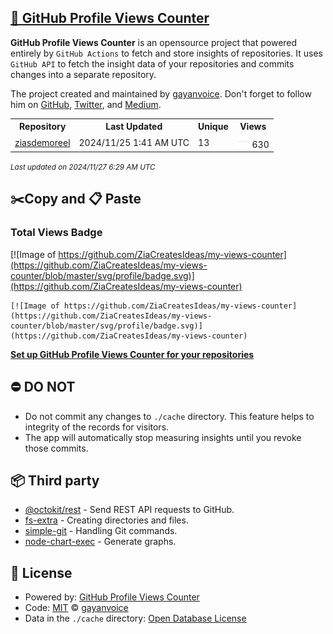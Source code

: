 ## [🚀 GitHub Profile Views Counter](https://github.com/gayanvoice/github-profile-views-counter)
**GitHub Profile Views Counter** is an opensource project that powered entirely by  `GitHub Actions` to fetch and store insights of repositories.
It uses `GitHub API` to fetch the insight data of your repositories and commits changes into a separate repository.

The project created and maintained by [gayanvoice](https://github.com/gayanvoice). Don't forget to follow him on [GitHub](https://github.com/gayanvoice), [Twitter](https://twitter.com/gayanvoice), and [Medium](https://gayanvoice.medium.com/).

<table>
	<tr>
		<th>
			Repository
		</th>
		<th>
			Last Updated
		</th>
		<th>
			Unique
		</th>
		<th>
			Views
		</th>
	</tr>
	<tr>
		<td>
			<a href="https://github.com/ZiaCreatesIdeas/my-views-counter/tree/master/readme/502510925/year.md">
				ziasdemoreel
			</a>
		</td>
		<td>
			2024/11/25 1:41 AM UTC
		</td>
		<td>
			13
		</td>
		<td>
			<img alt="Response time graph" src="https://github.com/ZiaCreatesIdeas/my-views-counter/raw/master/graph/502510925/small/year.png" height="20"> 630
		</td>
	</tr>
</table>

<small><i>Last updated on 2024/11/27 6:29 AM UTC</i></small>

## ✂️Copy and 📋 Paste
### Total Views Badge
[![Image of https://github.com/ZiaCreatesIdeas/my-views-counter](https://github.com/ZiaCreatesIdeas/my-views-counter/blob/master/svg/profile/badge.svg)](https://github.com/ZiaCreatesIdeas/my-views-counter)

```readme
[![Image of https://github.com/ZiaCreatesIdeas/my-views-counter](https://github.com/ZiaCreatesIdeas/my-views-counter/blob/master/svg/profile/badge.svg)](https://github.com/ZiaCreatesIdeas/my-views-counter)
```
[**Set up GitHub Profile Views Counter for your repositories**](https://github.com/gayanvoice/github-profile-views-counter)
## ⛔ DO NOT
- Do not commit any changes to `./cache` directory. This feature helps to integrity of the records for visitors.
- The app will automatically stop measuring insights until you revoke those commits.
## 📦 Third party

- [@octokit/rest](https://www.npmjs.com/package/@octokit/rest) - Send REST API requests to GitHub.
- [fs-extra](https://www.npmjs.com/package/fs-extra) - Creating directories and files.
- [simple-git](https://www.npmjs.com/package/simple-git) - Handling Git commands.
- [node-chart-exec](https://www.npmjs.com/package/node-chart-exec) - Generate graphs.
## 📄 License
- Powered by: [GitHub Profile Views Counter](https://github.com/gayanvoice/github-profile-views-counter)
- Code: [MIT](./LICENSE) © [gayanvoice](https://github.com/gayanvoice)
- Data in the `./cache` directory: [Open Database License](https://opendatacommons.org/licenses/odbl/1-0/)